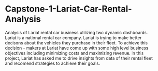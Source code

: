 # Capstone-1-Lariat-Car-Rental-Analysis
Analysis of Lariat rental car business utilizing two dynamic dashboards.
Lariat is a national rental car company. Lariat is trying to make better decisons about the vehicles they purchase in their fleet.
To achieve this decision - makers at Lariat have come up with some high level business objectives including minimizing costs and 
maximizing revenue. In this project, Lariat has asked me to drive insights from data of their rental fleet and recomend strategies to achieve their goals.
